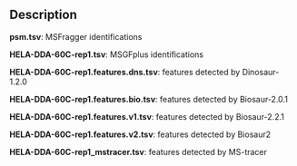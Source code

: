 ## Description



**psm.tsv**: MSFragger identifications

**HELA-DDA-60C-rep1.tsv**: MSGFplus identifications

**HELA-DDA-60C-rep1.features.dns.tsv**: features detected by Dinosaur-1.2.0

**HELA-DDA-60C-rep1.features.bio.tsv**: features detected by Biosaur-2.0.1

**HELA-DDA-60C-rep1.features.v1.tsv**: features detected by Biosaur-2.2.1

**HELA-DDA-60C-rep1.features.v2.tsv**: features detected by Biosaur2

**HELA-DDA-60C-rep1_mstracer.tsv**: features detected by MS-tracer

